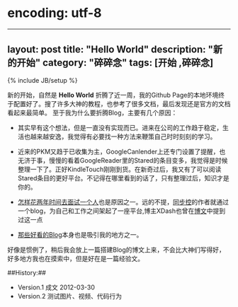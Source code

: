 # encoding: utf-8
---
layout: post
title: "Hello World"
description: "新的开始"
category: "碎碎念"
tags: [开始 ,碎碎念]
---
{% include JB/setup %}

新的开始，自然是 **Hello World**
折腾了近一周，我的Github Page的本地环境终于配置好了。搜了许多大神的教程，也参考了很多文档，最后发现还是官方的文档看起来最简单。
至于我为什么要折腾Blog，主要有几个原因：  
    
<!--more-->
	
- 其实早有这个想法，但是一直没有实现而已。进来在公司的工作趋于稳定，生活也越来越安逸，我觉得有必要找一种方法来鞭策自己时时刻刻的学习。
    
- 近来的PKM又趋于已收集为主，GoogleCanlender上还专门设置了提醒，也无济于事，慢慢的看着GoogleReader里的Stared的条目变多，我觉得是时候整理一下了。正好KindleTouch刚刚到货。在新奇过后，我又有了可以阅读Stared条目的更好平台。不记得在哪里看到的话了，只有整理过后，知识才是你的。
    
- [怎样花两年时间去面试一个人](http://mindhacks.cn/2011/11/04/how-to-interview-a-person-for-two-years/)也是原因之一。远的不提，[同步控](http://www.syncoo.com/)的作者就通过一个blog，为自己和工作之间架起了一座平台,博主XDash也曾在[博文](http://www.fanbing.net/my-4-years-in-jnu.html)中提到过这一点
    
- [那些好看的Blog](http://beiyuu.com)本身也是吸引我的地方之一。

好像是惯例了，稍后我会放上一篇搭建Blog的博文上来，不会比大神们写得好，好多地方我也在摸索中，但是好在是一篇经验文。


##History:##

- Version.1 成文 2012-03-30
- Version.2 测试图片、视频、代码行为

